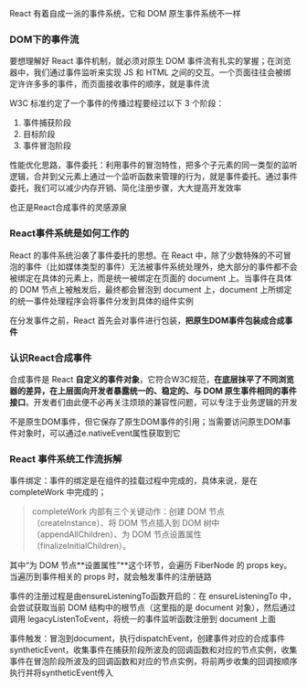 React 有着自成一派的事件系统，它和 DOM 原生事件系统不一样

### DOM下的事件流

要想理解好 React 事件机制，就必须对原生 DOM 事件流有扎实的掌握；在浏览器中，我们通过事件监听来实现 JS 和 HTML 之间的交互。一个页面往往会被绑定许许多多的事件，而页面接收事件的顺序，就是事件流

W3C 标准约定了一个事件的传播过程要经过以下 3 个阶段：
1. 事件捕获阶段
2. 目标阶段
3. 事件冒泡阶段

性能优化思路，事件委托：利用事件的冒泡特性，把多个子元素的同一类型的监听逻辑，合并到父元素上通过一个监听函数来管理的行为，就是事件委托。通过事件委托，我们可以减少内存开销、简化注册步骤，大大提高开发效率

也正是React合成事件的灵感源泉

### React事件系统是如何工作的

React 的事件系统沿袭了事件委托的思想。在 React 中，除了少数特殊的不可冒泡的事件（比如媒体类型的事件）无法被事件系统处理外，绝大部分的事件都不会被绑定在具体的元素上，而是统一被绑定在页面的 document 上。当事件在具体的 DOM 节点上被触发后，最终都会冒泡到 document 上，document 上所绑定的统一事件处理程序会将事件分发到具体的组件实例

在分发事件之前，React 首先会对事件进行包装，**把原生DOM事件包装成合成事件**

### 认识React合成事件

合成事件是 React **自定义的事件对象**，它符合W3C规范，**在底层抹平了不同浏览器的差异，在上层面向开发者暴露统一的、稳定的、与 DOM 原生事件相同的事件接口**。开发者们由此便不必再关注烦琐的兼容性问题，可以专注于业务逻辑的开发

不是原生DOM事件，但它保存了原生DOM事件的引用；当需要访问原生DOM事件对象时，可以通过e.nativeEvent属性获取到它

### React 事件系统工作流拆解

事件绑定：事件的绑定是在组件的挂载过程中完成的，具体来说，是在 completeWork 中完成的；
> completeWork 内部有三个关键动作：创建 DOM 节点（createInstance）、将 DOM 节点插入到 DOM 树中（appendAllChildren）、为 DOM 节点设置属性（finalizeInitialChildren）。

其中“为 DOM 节点**设置属性”**这个环节，会遍历 FiberNode 的 props key。当遍历到事件相关的 props 时，就会触发事件的注册链路

事件的注册过程是由ensureListeningTo函数开启的：在 ensureListeningTo 中，会尝试获取当前 DOM 结构中的根节点（这里指的是 document 对象），然后通过调用 legacyListenToEvent，将统一的事件监听函数注册到 document 上面

事件触发：冒泡到document，执行dispatchEvent，创建事件对应的合成事件syntheticEvent，收集事件在捕获阶段所波及的回调函数和对应的节点实例，收集事件在冒泡阶段所波及的回调函数和对应的节点实例，将前两步收集的回调按顺序执行并将syntheticEvent传入





